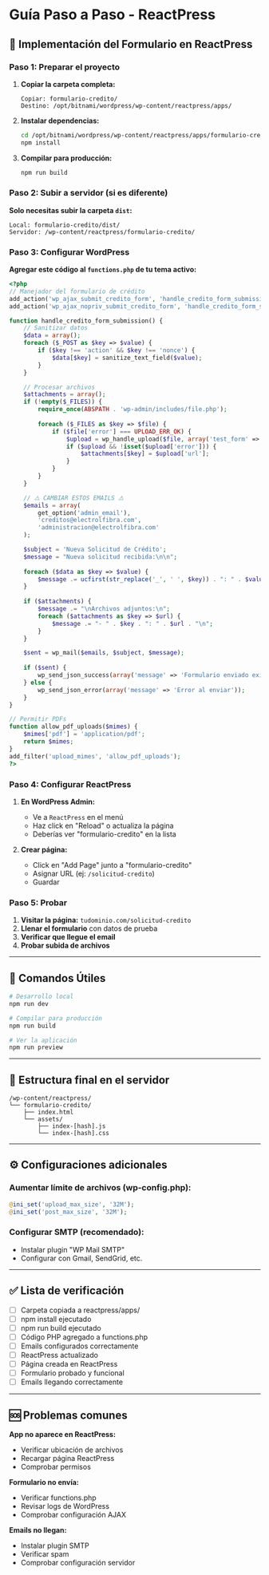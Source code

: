 # Guía Paso a Paso - ReactPress

## 🚀 Implementación del Formulario en ReactPress

### Paso 1: Preparar el proyecto

1. **Copiar la carpeta completa:**
   ```
   Copiar: formulario-credito/
   Destino: /opt/bitnami/wordpress/wp-content/reactpress/apps/
   ```

2. **Instalar dependencias:**
   ```bash
   cd /opt/bitnami/wordpress/wp-content/reactpress/apps/formulario-credito
   npm install
   ```

3. **Compilar para producción:**
   ```bash
   npm run build
   ```

### Paso 2: Subir a servidor (si es diferente)

**Solo necesitas subir la carpeta `dist`:**
```
Local: formulario-credito/dist/
Servidor: /wp-content/reactpress/formulario-credito/
```

### Paso 3: Configurar WordPress

**Agregar este código al `functions.php` de tu tema activo:**

```php
<?php
// Manejador del formulario de crédito
add_action('wp_ajax_submit_credito_form', 'handle_credito_form_submission');
add_action('wp_ajax_nopriv_submit_credito_form', 'handle_credito_form_submission');

function handle_credito_form_submission() {
    // Sanitizar datos
    $data = array();
    foreach ($_POST as $key => $value) {
        if ($key !== 'action' && $key !== 'nonce') {
            $data[$key] = sanitize_text_field($value);
        }
    }

    // Procesar archivos
    $attachments = array();
    if (!empty($_FILES)) {
        require_once(ABSPATH . 'wp-admin/includes/file.php');
        
        foreach ($_FILES as $key => $file) {
            if ($file['error'] === UPLOAD_ERR_OK) {
                $upload = wp_handle_upload($file, array('test_form' => false));
                if ($upload && !isset($upload['error'])) {
                    $attachments[$key] = $upload['url'];
                }
            }
        }
    }

    // ⚠️ CAMBIAR ESTOS EMAILS ⚠️
    $emails = array(
        get_option('admin_email'),
        'creditos@electrolfibra.com',
        'administracion@electrolfibra.com'
    );

    $subject = 'Nueva Solicitud de Crédito';
    $message = "Nueva solicitud recibida:\n\n";
    
    foreach ($data as $key => $value) {
        $message .= ucfirst(str_replace('_', ' ', $key)) . ": " . $value . "\n";
    }
    
    if ($attachments) {
        $message .= "\nArchivos adjuntos:\n";
        foreach ($attachments as $key => $url) {
            $message .= "- " . $key . ": " . $url . "\n";
        }
    }

    $sent = wp_mail($emails, $subject, $message);
    
    if ($sent) {
        wp_send_json_success(array('message' => 'Formulario enviado exitosamente'));
    } else {
        wp_send_json_error(array('message' => 'Error al enviar'));
    }
}

// Permitir PDFs
function allow_pdf_uploads($mimes) {
    $mimes['pdf'] = 'application/pdf';
    return $mimes;
}
add_filter('upload_mimes', 'allow_pdf_uploads');
?>
```

### Paso 4: Configurar ReactPress

1. **En WordPress Admin:**
   - Ve a `ReactPress` en el menú
   - Haz click en "Reload" o actualiza la página
   - Deberías ver "formulario-credito" en la lista

2. **Crear página:**
   - Click en "Add Page" junto a "formulario-credito"
   - Asignar URL (ej: `/solicitud-credito`)
   - Guardar

### Paso 5: Probar

1. **Visitar la página:** `tudominio.com/solicitud-credito`
2. **Llenar el formulario** con datos de prueba
3. **Verificar que llegue el email**
4. **Probar subida de archivos**

---

## 🔧 Comandos Útiles

```bash
# Desarrollo local
npm run dev

# Compilar para producción
npm run build

# Ver la aplicación
npm run preview
```

---

## 📁 Estructura final en el servidor

```
/wp-content/reactpress/
└── formulario-credito/
    ├── index.html
    └── assets/
        ├── index-[hash].js
        └── index-[hash].css
```

---

## ⚙️ Configuraciones adicionales

### Aumentar límite de archivos (wp-config.php):
```php
@ini_set('upload_max_size', '32M');
@ini_set('post_max_size', '32M');
```

### Configurar SMTP (recomendado):
- Instalar plugin "WP Mail SMTP"
- Configurar con Gmail, SendGrid, etc.

---

## ✅ Lista de verificación

- [ ] Carpeta copiada a reactpress/apps/
- [ ] npm install ejecutado
- [ ] npm run build ejecutado
- [ ] Código PHP agregado a functions.php
- [ ] Emails configurados correctamente
- [ ] ReactPress actualizado
- [ ] Página creada en ReactPress
- [ ] Formulario probado y funcional
- [ ] Emails llegando correctamente

---

## 🆘 Problemas comunes

**App no aparece en ReactPress:**
- Verificar ubicación de archivos
- Recargar página ReactPress
- Comprobar permisos

**Formulario no envía:**
- Verificar functions.php
- Revisar logs de WordPress
- Comprobar configuración AJAX

**Emails no llegan:**
- Instalar plugin SMTP
- Verificar spam
- Comprobar configuración servidor
